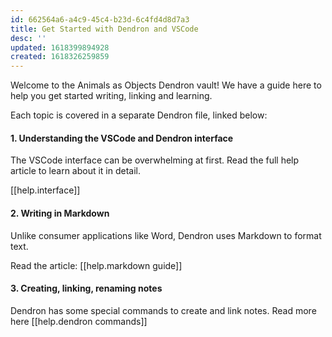 ```yaml
---
id: 662564a6-a4c9-45c4-b23d-6c4fd4d8d7a3
title: Get Started with Dendron and VSCode
desc: ''
updated: 1618399894928
created: 1618326259859
---
```


Welcome to the Animals as Objects Dendron vault! We have a guide here to help you get started writing, linking and learning. 

Each topic is covered in a separate Dendron file, linked below:

#### 1. Understanding the VSCode and Dendron interface

The VSCode interface can be overwhelming at first. Read the full help article to learn about it in detail.

[[help.interface]]

#### 2. Writing in Markdown

Unlike consumer applications like Word, Dendron uses Markdown to format text.

Read the article: [[help.markdown guide]]

#### 3. Creating, linking, renaming notes

Dendron has some special commands to create and link notes. Read more here [[help.dendron commands]]